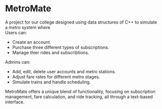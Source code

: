 # MetroMate

A project for our college designed using data structures of C++ to simulate a metro system where   
Users can:

* Create an account.
* Purchase three different types of subscriptions.
* Manage thier rides and subscribtions.

Admins can:

* Add, edit, delete user accounts and metro stations.
* Adjust fare rates for different metro stages.
* Simulate trains and handle scheduling.

MetroMate offers a unique blend of functionality, focusing on subscription management, fare calculation, and ride tracking, all through a text-based interface.
